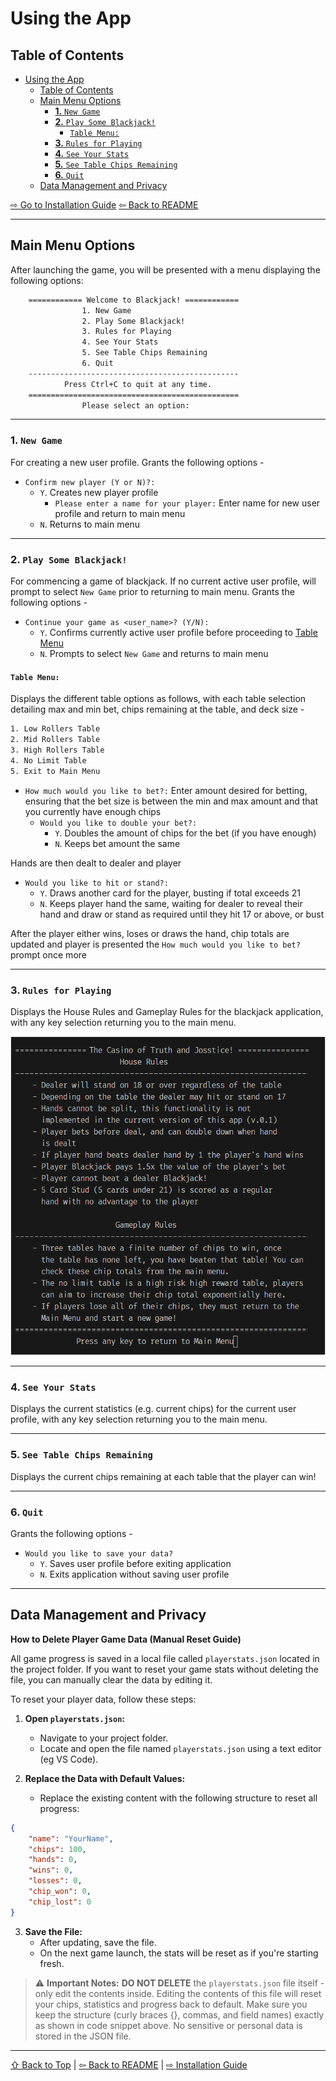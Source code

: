 # Using the App

## Table of Contents

- [Using the App](#using-the-app)
  - [Table of Contents](#table-of-contents)
  - [Main Menu Options](#main-menu-options)
    - [**1.** `New Game`](#1-new-game)
    - [**2.** `Play Some Blackjack!`](#2-play-some-blackjack)
      - [`Table Menu:`](#table-menu)
    - [**3.** `Rules for Playing`](#3-rules-for-playing)
    - [**4.** `See Your Stats`](#4-see-your-stats)
    - [**5.** `See Table Chips Remaining`](#5-see-table-chips-remaining)
    - [**6.** `Quit`](#6-quit)
  - [Data Management and Privacy](#data-management-and-privacy)

[⇨ Go to Installation Guide](./INSTALLATION.md)
[⇦ Back to README](./readme.md)

---

## Main Menu Options

After launching the game, you will be presented with a menu displaying the following options:

```bash
    ============ Welcome to Blackjack! ============
                1. New Game
                2. Play Some Blackjack!
                3. Rules for Playing
                4. See Your Stats
                5. See Table Chips Remaining
                6. Quit
    -----------------------------------------------
            Press Ctrl+C to quit at any time.
    ===============================================
                Please select an option:
```

---

### **1.** `New Game`

For creating a new user profile. Grants the following options -

- `Confirm new player (Y or N)?:`
  - `Y`. Creates new player profile
    - `Please enter a name for your player:` Enter name for new user profile and return to main menu
  - `N`. Returns to main menu

---

### **2.** `Play Some Blackjack!`

For commencing a game of blackjack. If no current active user profile, will prompt to select `New Game` prior to returning to main menu. Grants the following options -

- `Continue your game as <user_name>? (Y/N):`
  - `Y`. Confirms currently active user profile before proceeding to [Table Menu](#table-menu)
  - `N`. Prompts to select `New Game` and returns to main menu

#### `Table Menu:`

Displays the different table options as follows, with each table selection detailing max and min bet, chips remaining at the table, and deck size -

```bash
1. Low Rollers Table
2. Mid Rollers Table
3. High Rollers Table
4. No Limit Table
5. Exit to Main Menu
```

- `How much would you like to bet?:` Enter amount desired for betting, ensuring that the bet size is between the min and max amount and that you currently have enough chips
  - `Would you like to double your bet?:`
    - `Y`. Doubles the amount of chips for the bet (if you have enough)
    - `N`. Keeps bet amount the same

Hands are then dealt to dealer and player

- `Would you like to hit or stand?:`
  - `Y`. Draws another card for the player, busting if total exceeds 21
  - `N`. Keeps player hand the same, waiting for dealer to reveal their hand and draw or stand as required until they hit 17 or above, or bust

After the player either wins, loses or draws the hand, chip totals are updated and player is presented the `How much would you like to bet?` prompt once more

---

### **3.** `Rules for Playing`

Displays the House Rules and Gameplay Rules for the blackjack application, with any key selection returning you to the main menu.

![House Rules and Gameplay Rules](/images/house-gameplay-rules.png "House Rules and Gameplay Rules")

---

### **4.** `See Your Stats`

Displays the current statistics (e.g. current chips) for the current user profile, with any key selection returning you to the main menu.

---

### **5.** `See Table Chips Remaining`

Displays the current chips remaining at each table that the player can win!

---

### **6.** `Quit`

Grants the following options -

- `Would you like to save your data?`
  - `Y`. Saves user profile before exiting application
  - `N`. Exits application without saving user profile

---

## Data Management and Privacy

**How to Delete Player Game Data (Manual Reset Guide)**

All game progress is saved in a local file called `playerstats.json` located in the project folder.
If you want to reset your game stats without deleting the file, you can manually clear the data by editing it.

To reset your player data, follow these steps:

1. **Open `playerstats.json`:**
   - Navigate to your project folder.
   - Locate and open the file named `playerstats.json` using a text editor (eg VS Code).

2. **Replace the Data with Default Values:**
    - Replace the existing content with the following structure to reset all progress:
```json
{
    "name": "YourName",
    "chips": 100,
    "hands": 0,
    "wins": 0,
    "losses": 0,
    "chip_won": 0,
    "chip_lost": 0
}
```

3. **Save the File:**
    - After updating, save the file.
    - On the next game launch, the stats will be reset as if you're starting fresh.

> ⚠️ **Important Notes:**
> **DO NOT DELETE** the `playerstats.json` file itself - only edit the contents inside.
> Editing the contents of this file will reset your chips, statistics and progress back to default.
> Make sure you keep the structure (curly braces {}, commas, and field names) exactly as shown in code snippet above.
> No sensitive or personal data is stored in the JSON file.

---

[⇧ Back to Top](#usage-instructions) | [⇦ Back to README](./readme.md) | [⇨ Installation Guide](./INSTALLATION.md)
